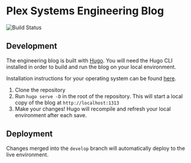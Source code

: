 # Plex Systems Engineering Blog

![Build Status](https://github.com/plexsystems/plexsystems.github.io/workflows/blog/badge.svg)

## Development

The engineering blog is built with [Hugo](https://gohugo.io/). You will need the Hugo CLI installed in order to build and run the blog on your local environment. 

Installation instructions for your operating system can be found [here](https://gohugo.io/getting-started/installing).


1. Clone the repository
1. Run `hugo serve -D` in the root of the repository. This will start a local copy of the blog at `http://localhost:1313`
1. Make your changes! Hugo will recompile and refresh your local environment after each save.

## Deployment

Changes merged into the `develop` branch will automatically deploy to the live environment.

